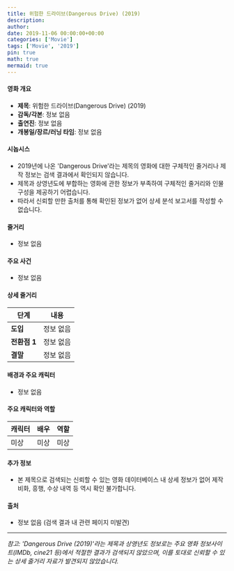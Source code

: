 ```yaml
---
title: 위험한 드라이브(Dangerous Drive) (2019)
description: 
author: 
date: 2019-11-06 00:00:00+00:00
categories: ['Movie']
tags: ['Movie', '2019']
pin: true
math: true
mermaid: true
---
```

#### 영화 개요

- **제목**: 위험한 드라이브(Dangerous Drive) (2019)  
- **감독/각본**: 정보 없음  
- **출연진**: 정보 없음  
- **개봉일/장르/러닝 타임**: 정보 없음  

#### 시놉시스

- 2019년에 나온 'Dangerous Drive'라는 제목의 영화에 대한 구체적인 줄거리나 제작 정보는 검색 결과에서 확인되지 않습니다.  
- 제목과 상영년도에 부합하는 영화에 관한 정보가 부족하여 구체적인 줄거리와 인물 구성을 제공하기 어렵습니다.  
- 따라서 신뢰할 만한 출처를 통해 확인된 정보가 없어 상세 분석 보고서를 작성할 수 없습니다.

#### 줄거리

- 정보 없음  

#### 주요 사건

- 정보 없음  

#### 상세 줄거리

| **단계** | **내용** |
|----------|----------|
| **도입** | 정보 없음 |
| **전환점 1** | 정보 없음 |
| **결말** | 정보 없음 |

#### 배경과 주요 캐릭터

- 정보 없음  

#### 주요 캐릭터와 역할

| **캐릭터** | **배우** | **역할** |
|------------|----------|----------|
| 미상 | 미상 | 미상 |

#### 추가 정보

- 본 제목으로 검색되는 신뢰할 수 있는 영화 데이터베이스 내 상세 정보가 없어 제작 비화, 흥행, 수상 내역 등 역시 확인 불가합니다.  

#### 출처

- 정보 없음 (검색 결과 내 관련 페이지 미발견)  

---

*참고: 'Dangerous Drive (2019)'라는 제목과 상영년도 정보로는 주요 영화 정보사이트(IMDb, cine21 등)에서 적절한 결과가 검색되지 않았으며, 이를 토대로 신뢰할 수 있는 상세 줄거리 자료가 발견되지 않았습니다.*
